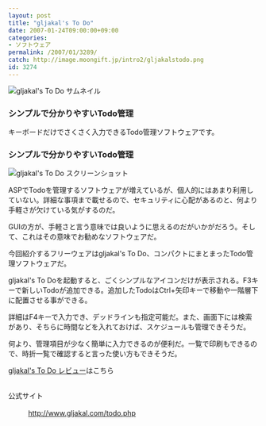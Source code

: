 ```yaml
---
layout: post
title: "gljakal's To Do"
date: 2007-01-24T09:00:00+09:00
categories:
- ソフトウェア
permalink: /2007/01/3289/
catch: http://image.moongift.jp/intro2/gljakalstodo.png
id: 3274
---
```

 ![gljakal's To Do サムネイル](http://image.moongift.jp/intro2/gljakalstodo.t.png "gljakal's To Do サムネイル")
  

### シンプルで分かりやすいTodo管理
  
キーボードだけでさくさく入力できるTodo管理ソフトウェアです。  
<!--more-->  

### シンプルで分かりやすいTodo管理
  

![gljakal's To Do スクリーンショット](http://image.moongift.jp/intro2/gljakalstodo.png "gljakal's To Do スクリーンショット")

  

ASPでTodoを管理するソフトウェアが増えているが、個人的にはあまり利用していない。詳細な事項まで載せるので、セキュリティに心配があるのと、何より手軽さが欠けている気がするのだ。

  

GUIの方が、手軽さと言う意味では良いように思えるのだがいかがだろう。そして、これはその意味でお勧めなソフトウェアだ。

  

今回紹介するフリーウェアはgljakal's To Do、コンパクトにまとまったTodo管理ソフトウェアだ。

  

gljakal's To Doを起動すると、ごくシンプルなアイコンだけが表示される。F3キーで新しいTodoが追加できる。追加したTodoはCtrl+矢印キーで移動や一階層下に配置させる事ができる。

  

詳細はF4キーで入力でき、デッドラインも指定可能だ。また、画面下には検索があり、そちらに時間などを入れておけば、スケジュールも管理できそうだ。

  

何より、管理項目が少なく簡単に入力できるのが便利だ。一覧で印刷もできるので、時折一覧で確認すると言った使い方もできそうだ。

  

[gljakal's To Do レビュー](http://oss.moongift.jp/review/i-3295.html)はこちら

  
<dl>
<br><dt>公式サイト</dt>
<br><dd><a href="http://www.gljakal.com/todo.php" target="_blank">http://www.gljakal.com/todo.php</a></dd>
<br>
</dl>
